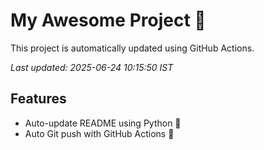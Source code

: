 # My Awesome Project 🚀

This project is automatically updated using GitHub Actions.

_Last updated: 2025-06-24 10:15:50 IST_

## Features
- Auto-update README using Python 🐍
- Auto Git push with GitHub Actions 🤖
